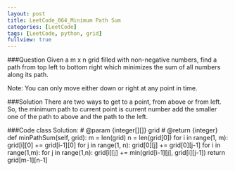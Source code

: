 ```yaml
---
layout: post
title: LeetCode_064_Minimum Path Sum
categories: [LeetCode]
tags: [LeetCode, python, grid]
fullview: true
---
```

###Question
Given a m x n grid filled with non-negative numbers, find a path from top left to bottom right which minimizes the sum of all numbers along its path.

Note: You can only move either down or right at any point in time.

###Solution
There are two ways to get to a point, from above or from left. So, the minimum path to current point is current number add the smaller one of the path to above and the path to the left.

###Code
	class Solution:
		# @param {integer[][]} grid
		# @return {integer}
		def minPathSum(self, grid):
			m = len(grid)
			n = len(grid[0])
			for i in range(1, m):
				grid[i][0] += grid[i-1][0]
			for j in range(1, n):
				grid[0][j] += grid[0][j-1]
			for i in range(1,m):
				for j in range(1,n):
					grid[i][j] += min(grid[i-1][j], grid[i][j-1])
			return grid[m-1][n-1]
